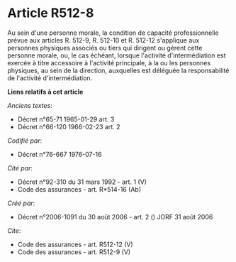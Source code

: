 # Article R512-8

Au sein d'une personne morale, la condition de capacité professionnelle prévue aux articles R. 512-9, R. 512-10 et R. 512-12
s'applique aux personnes physiques associés ou tiers qui dirigent ou gèrent cette personne morale, ou, le cas échéant,
lorsque l'activité d'intermédiation est exercée à titre accessoire à l'activité principale, à la ou les personnes physiques,
au sein de la direction, auxquelles est déléguée la responsabilité de l'activité d'intermédiation.

**Liens relatifs à cet article**

_Anciens textes_:

  - Décret n°65-71 1965-01-29 art. 3
  - Décret n°66-120 1966-02-23 art. 2

_Codifié par_:

  - Décret n°76-667 1976-07-16

_Cité par_:

  - Décret n°92-310 du 31 mars 1992 - art. 1 (V)
  - Code des assurances - art. R*514-16 (Ab)

_Créé par_:

  - Décret n°2006-1091 du 30 août 2006 - art. 2 () JORF 31 août 2006

_Cite_:

  - Code des assurances - art. R512-12 (V)
  - Code des assurances - art. R512-9 (V)
